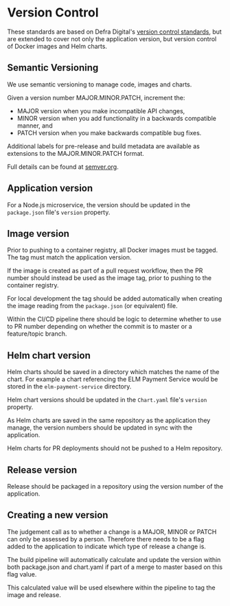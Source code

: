 # Version Control
These standards are based on Defra Digital's [version control standards](https://github.com/DEFRA/software-development-standards/blob/master/standards/version_control_standards.md), but are extended to cover not only the application version, but version control of Docker images and Helm charts.

## Semantic Versioning
We use semantic versioning to manage code, images and charts.

Given a version number MAJOR.MINOR.PATCH, increment the:
- MAJOR version when you make incompatible API changes,
- MINOR version when you add functionality in a backwards compatible manner, and
- PATCH version when you make backwards compatible bug fixes.

Additional labels for pre-release and build metadata are available as extensions to the MAJOR.MINOR.PATCH format.

Full details can be found at [semver.org](semver.org).

## Application version
For a Node.js microservice, the version should be updated in the `package.json` file's `version` property.

## Image version
Prior to pushing to a container registry, all Docker images must be tagged. The tag must match the application version.

If the image is created as part of a pull request workflow, then the PR number should instead be used as the image tag, prior to pushing to the container registry.

For local development the tag should be added automatically when creating the image reading from the `package.json` (or equivalent) file.

Within the CI/CD pipeline there should be logic to determine whether to use to PR number depending on whether the commit is to master or a feature/topic branch.

## Helm chart version
Helm charts should be saved in a directory which matches the name of the chart. For example a chart referencing the ELM Payment Service would be stored in the `elm-payment-service` directory.

Helm chart versions should be updated in the `Chart.yaml` file's `version` property.

As Helm charts are saved in the same repository as the application they manage, the version numbers should be updated in sync with the application.

Helm charts for PR deployments should not be pushed to a Helm repository.

## Release version
Release should be packaged in a repository using the version number of the application.

## Creating a new version
The judgement call as to whether a change is a MAJOR, MINOR or PATCH can only be assessed by a person.  Therefore there needs to be a flag added to the application to indicate which type of release a change is.

The build pipeline will automatically calculate and update the version within both package.json and chart.yaml if part of a merge to master based on this flag value.

This calculated value will be used elsewhere within the pipeline to tag the image and release.
